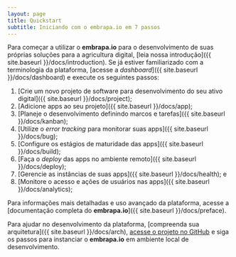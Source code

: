 ```yaml
---
layout: page
title: Quickstart
subtitle: Iniciando com o embrapa.io em 7 passos
---
```


Para começar a utilizar o **embrapa.io** para o desenvolvimento de suas próprias soluções para a agricultura digital, [leia nossa introdução]({{ site.baseurl }}/docs/introduction). Se já estiver familiarizado com a terminologia da plataforma, [acesse a _dashboard_]({{ site.baseurl }}/docs/dashboard) e execute os seguintes passos:

1. [Crie um novo projeto de software para desenvolvimento do seu ativo digital]({{ site.baseurl }}/docs/project);
2. [Adicione apps ao seu projeto]({{ site.baseurl }}/docs/app);
3. [Planeje o desenvolvimento definindo marcos e tarefas]({{ site.baseurl }}/docs/kanban);
4. [Utilize o _error tracking_ para monitorar suas apps]({{ site.baseurl }}/docs/bug);
5. [Configure os estágios de maturidade das apps]({{ site.baseurl }}/docs/build);
6. [Faça o _deploy_ das apps no ambiente remoto]({{ site.baseurl }}/docs/deploy);
7. [Gerencie as instâncias de suas apps]({{ site.baseurl }}/docs/health); e
8. [Monitore o acesso e ações de usuários nas apps]({{ site.baseurl }}/docs/analytics);

Para informações mais detalhadas e uso avançado da plataforma, acesse a [documentação completa do **embrapa.io**]({{ site.baseurl }}/docs/preface).

Para ajudar no desenvolvimento da plataforma, [compreenda sua arquitetura]({{ site.baseurl }}/docs/arch), [acesse o projeto no GitHub](https://github.com/embrapa-io) e siga os passos para instanciar o **embrapa.io** em ambiente local de desenvolvimento.
